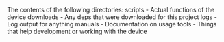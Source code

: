 The contents of the following directories:
scripts - Actual functions of the device
downloads - Any deps that were downloaded for this project
logs  - Log output for anything
manuals  - Documentation on usage
tools - Things that help development or working with the device
